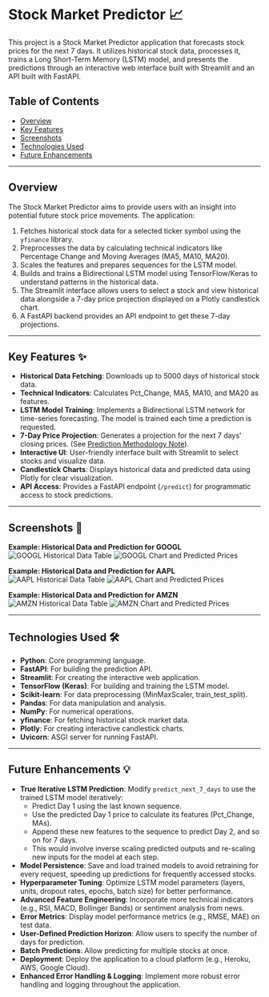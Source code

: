 # Stock Market Predictor 📈

This project is a Stock Market Predictor application that forecasts stock prices for the next 7 days. It utilizes historical stock data, processes it, trains a Long Short-Term Memory (LSTM) model, and presents the predictions through an interactive web interface built with Streamlit and an API built with FastAPI.

## Table of Contents
- [Overview](#overview)
- [Key Features](#key-features)
- [Screenshots](#screenshots)
- [Technologies Used](#technologies-used)
- [Future Enhancements](#future-enhancements)

---

## Overview

The Stock Market Predictor aims to provide users with an insight into potential future stock price movements.
The application:
1.  Fetches historical stock data for a selected ticker symbol using the `yfinance` library.
2.  Preprocesses the data by calculating technical indicators like Percentage Change and Moving Averages (MA5, MA10, MA20).
3.  Scales the features and prepares sequences for the LSTM model.
4.  Builds and trains a Bidirectional LSTM model using TensorFlow/Keras to understand patterns in the historical data.
5.  The Streamlit interface allows users to select a stock and view historical data alongside a 7-day price projection displayed on a Plotly candlestick chart.
6.  A FastAPI backend provides an API endpoint to get these 7-day projections.

---

## Key Features ✨

* **Historical Data Fetching**: Downloads up to 5000 days of historical stock data.
* **Technical Indicators**: Calculates Pct_Change, MA5, MA10, and MA20 as features.
* **LSTM Model Training**: Implements a Bidirectional LSTM network for time-series forecasting. The model is trained each time a prediction is requested.
* **7-Day Price Projection**: Generates a projection for the next 7 days' closing prices. (See [Prediction Methodology Note](#prediction-methodology-note)).
* **Interactive UI**: User-friendly interface built with Streamlit to select stocks and visualize data.
* **Candlestick Charts**: Displays historical data and predicted data using Plotly for clear visualization.
* **API Access**: Provides a FastAPI endpoint (`/predict`) for programmatic access to stock predictions.

---

## Screenshots 📸

**Example: Historical Data and Prediction for GOOGL**
![GOOGL Historical Data Table](assets/GOOGL1.jpg)
![GOOGL Chart and Predicted Prices](assets/GOOGL2.jpg)

**Example: Historical Data and Prediction for AAPL**
![AAPL Historical Data Table](assets/AAPL1.jpg)
![AAPL Chart and Predicted Prices](assets/AAPL2.jpg)

**Example: Historical Data and Prediction for AMZN**
![AMZN Historical Data Table](assets/AMZN1.jpg)
![AMZN Chart and Predicted Prices](assets/AMZN2.jpg)

---

## Technologies Used 🛠️

* **Python**: Core programming language.
* **FastAPI**: For building the prediction API.
* **Streamlit**: For creating the interactive web application.
* **TensorFlow (Keras)**: For building and training the LSTM model.
* **Scikit-learn**: For data preprocessing (MinMaxScaler, train_test_split).
* **Pandas**: For data manipulation and analysis.
* **NumPy**: For numerical operations.
* **yfinance**: For fetching historical stock market data.
* **Plotly**: For creating interactive candlestick charts.
* **Uvicorn**: ASGI server for running FastAPI.

---

## Future Enhancements 💡

* **True Iterative LSTM Prediction**: Modify `predict_next_7_days` to use the trained LSTM model iteratively:
    * Predict Day 1 using the last known sequence.
    * Use the predicted Day 1 price to calculate its features (Pct_Change, MAs).
    * Append these new features to the sequence to predict Day 2, and so on for 7 days.
    * This would involve inverse scaling predicted outputs and re-scaling new inputs for the model at each step.
* **Model Persistence**: Save and load trained models to avoid retraining for every request, speeding up predictions for frequently accessed stocks.
* **Hyperparameter Tuning**: Optimize LSTM model parameters (layers, units, dropout rates, epochs, batch size) for better performance.
* **Advanced Feature Engineering**: Incorporate more technical indicators (e.g., RSI, MACD, Bollinger Bands) or sentiment analysis from news.
* **Error Metrics**: Display model performance metrics (e.g., RMSE, MAE) on test data.
* **User-Defined Prediction Horizon**: Allow users to specify the number of days for prediction.
* **Batch Predictions**: Allow predicting for multiple stocks at once.
* **Deployment**: Deploy the application to a cloud platform (e.g., Heroku, AWS, Google Cloud).
* **Enhanced Error Handling & Logging**: Implement more robust error handling and logging throughout the application.
